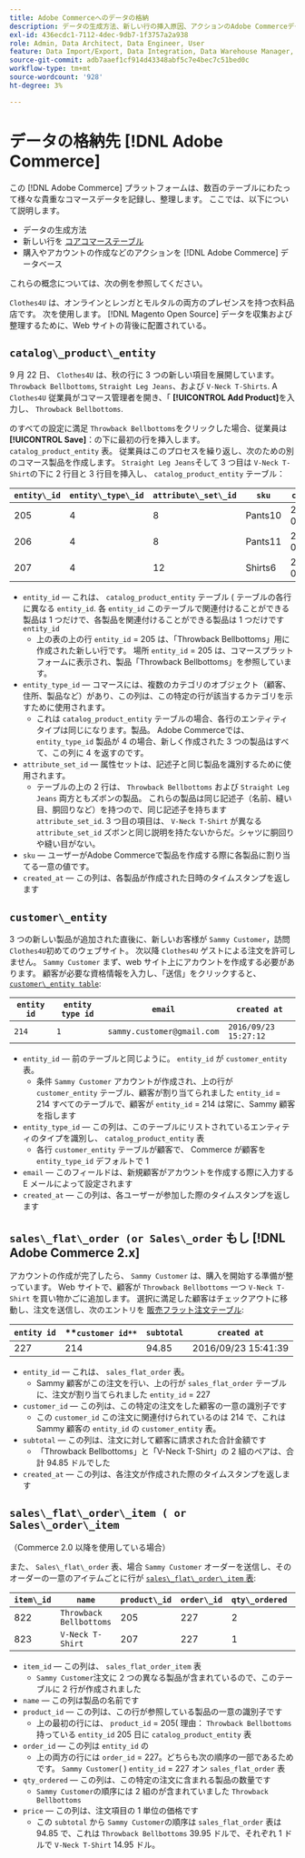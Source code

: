 ```yaml
---
title: Adobe Commerceへのデータの格納
description: データの生成方法、新しい行の挿入原因、アクションのAdobe Commerceデータベースへの記録方法について説明します。
exl-id: 436ecdc1-7112-4dec-9db7-1f3757a2a938
role: Admin, Data Architect, Data Engineer, User
feature: Data Import/Export, Data Integration, Data Warehouse Manager, Commerce Tables
source-git-commit: adb7aaef1cf914d43348abf5c7e4bec7c51bed0c
workflow-type: tm+mt
source-wordcount: '928'
ht-degree: 3%

---
```


# データの格納先 [!DNL Adobe Commerce]

この [!DNL Adobe Commerce] プラットフォームは、数百のテーブルにわたって様々な貴重なコマースデータを記録し、整理します。 ここでは、以下について説明します。

* データの生成方法
* 新しい行を [コアコマーステーブル](../data-warehouse-mgr/common-mage-tables.md)
* 購入やアカウントの作成などのアクションを [!DNL Adobe Commerce] データベース

これらの概念については、次の例を参照してください。

`Clothes4U` は、オンラインとレンガとモルタルの両方のプレゼンスを持つ衣料品店です。 次を使用します。 [!DNL Magento Open Source] データを収集および整理するために、Web サイトの背後に配置されている。

## `catalog\_product\_entity`

9 月 22 日、 `Clothes4U` は、秋の行に 3 つの新しい項目を展開しています。 `Throwback Bellbottoms`, `Straight Leg Jeans`、および `V-Neck T-Shirts`. A `Clothes4U` 従業員がコマース管理者を開き、「 **[!UICONTROL Add Product]**&#x200B;を入力し、 `Throwback Bellbottoms`.

のすべての設定に満足 `Throwback Bellbottoms`をクリックした場合、従業員は **[!UICONTROL Save]**：の下に最初の行を挿入します。 `catalog_product_entity` 表。 従業員はこのプロセスを繰り返し、次のための別のコマース製品を作成します。 `Straight Leg Jeans`そして 3 つ目は `V-Neck T-Shirt`の下に 2 行目と 3 行目を挿入し、 `catalog_product_entity` テーブル：

| **`entity\_id`** | **`entity\_type\_id`** | **`attribute\_set\_id`** | **`sku`** | **`created\_at`** |
|---|---|---|---|---|
| 205 | 4 | 8 | Pants10 | 2016/09/22 09:15:43 |
| 206 | 4 | 8 | Pants11 | 2016/09/22 09:18:17 |
| 207 | 4 | 12 | Shirts6 | 2016/09/22 09:24:02 |

* `entity_id`  — これは、 `catalog_product_entity` テーブル ( テーブルの各行に異なる `entity_id`. 各 `entity_id` このテーブルで関連付けることができる製品は 1 つだけで、各製品を関連付けることができる製品は 1 つだけです `entity_id`
   * 上の表の上の行 `entity_id` = 205 は、「Throwback Bellbottoms」用に作成された新しい行です。 場所 `entity_id` = 205 は、コマースプラットフォームに表示され、製品「Throwback Bellbottoms」を参照しています。
* `entity_type_id`  — コマースには、複数のカテゴリのオブジェクト（顧客、住所、製品など）があり、この列は、この特定の行が該当するカテゴリを示すために使用されます。
   * これは `catalog_product_entity` テーブルの場合、各行のエンティティタイプは同じになります。製品。 Adobe Commerceでは、 `entity_type_id` 製品が 4 の場合、新しく作成された 3 つの製品はすべて、この列に 4 を返すのです。
* `attribute_set_id`  — 属性セットは、記述子と同じ製品を識別するために使用されます。
   * テーブルの上の 2 行は、 `Throwback Bellbottoms` および `Straight Leg Jeans` 両方ともズボンの製品。 これらの製品は同じ記述子（名前、縫い目、胴回りなど）を持つので、同じ記述子を持ちます `attribute_set_id`. 3 つ目の項目は、 `V-Neck T-Shirt` が異なる `attribute_set_id` ズボンと同じ説明を持たないからだ。シャツに胴回りや縫い目がない。
* `sku`  — ユーザーがAdobe Commerceで製品を作成する際に各製品に割り当てる一意の値です。
* `created_at`  — この列は、各製品が作成された日時のタイムスタンプを返します

## `customer\_entity`

3 つの新しい製品が追加された直後に、新しいお客様が `Sammy Customer`，訪問 `Clothes4U`初めてのウェブサイト。 次以降 `Clothes4U` ゲストによる注文を許可しません。 `Sammy Customer` まず、web サイト上にアカウントを作成する必要があります。 顧客が必要な資格情報を入力し、「送信」をクリックすると、 [`customer\_entity table`](../data-warehouse-mgr/cust-ent-table.md):

| **`entity id`** | **`entity type id`** | **`email`** | **`created at`** |
|---|---|---|---|
| `214` | `1` | `sammy.customer@gmail.com` | `2016/09/23 15:27:12` |

* `entity_id`  — 前のテーブルと同じように。 `entity_id` が `customer_entity` 表。
   * 条件 `Sammy Customer` アカウントが作成され、上の行が `customer_entity` テーブル、顧客が割り当てられました `entity_id` = 214 すべてのテーブルで、顧客が `entity_id` = 214 は常に、Sammy 顧客を指します
* `entity_type_id`  — この列は、このテーブルにリストされているエンティティのタイプを識別し、 `catalog_product_entity` 表
   * 各行 `customer_entity` テーブルが顧客で、 Commerce が顧客を `entity_type_id` デフォルトで 1
* `email`  — このフィールドは、新規顧客がアカウントを作成する際に入力する E メールによって設定されます
* `created_at`  — この列は、各ユーザーが参加した際のタイムスタンプを返します

## `sales\_flat\_order (or Sales\_order` もし [!DNL Adobe Commerce 2.x]

アカウントの作成が完了したら、 `Sammy Customer` は、購入を開始する準備が整っています。 Web サイトで、顧客が `Throwback Bellbottoms` 一つ `V-Neck T-Shirt` を買い物かごに追加します。 選択に満足した顧客はチェックアウトに移動し、注文を送信し、次のエントリを [販売フラット注文テーブル](../data-warehouse-mgr/sales-flat-order-table.md):

| **`entity id`** | **`customer id**` | **`subtotal`** | **`created at`** |
|---|---|---|---|
| 227 | 214 | 94.85 | 2016/09/23 15:41:39 |

* `entity_id`  — これは、 `sales_flat_order` 表。
   * Sammy 顧客がこの注文を行い、上の行が `sales_flat_order` テーブルに、注文が割り当てられました `entity_id` = 227
* `customer_id`  — この列は、この特定の注文をした顧客の一意の識別子です
   * この `customer_id` この注文に関連付けられているのは 214 で、これは Sammy 顧客の `entity_id` の `customer_entity` 表。
* `subtotal`  — この列は、注文に対して顧客に請求された合計金額です
   * 「Throwback Bellbottoms」と「V-Neck T-Shirt」の 2 組のペアは、合計 94.85 ドルでした
* `created_at`  — この列は、各注文が作成された際のタイムスタンプを返します

## `sales\_flat\_order\_item ( or Sales\_order\_item`

（Commerce 2.0 以降を使用している場合）

また、 `Sales\_flat\_order` 表、場合 `Sammy Customer` オーダーを送信し、そのオーダーの一意のアイテムごとに行が [`sales\_flat\_order\_item` 表](../data-warehouse-mgr/sales-flat-order-item-table.md):

| **`item\_id`** | **`name`** | **`product\_id`** | **`order\_id`** | **`qty\_ordered`** | **`price`** |
|---|---|---|---|---|---|
| 822 | `Throwback Bellbottoms` | 205 | 227 | 2 | 39.95 |
| 823 | `V-Neck T-Shirt` | 207 | 227 | 1 | 14.95 |

* `item_id`  — この列は、 `sales_flat_order_item` 表
   * `Sammy Customer`注文に 2 つの異なる製品が含まれているので、このテーブルに 2 行が作成されました
* `name`  — この列は製品の名前です
* `product_id`  — この列は、この行が参照している製品の一意の識別子です
   * 上の最初の行には、 `product_id` = 205( 理由： `Throwback Bellbottoms` 持っている `entity_id` 205 日に `catalog_product_entity` 表
* `order_id`  — この列は `entity_id` の
   * 上の両方の行には `order_id` = 227。どちらも次の順序の一部であるためです。 `Sammy Customer`( ) `entity_id` = 227 オン `sales_flat_order` 表
* `qty_ordered`  — この列は、この特定の注文に含まれる製品の数量です
   * `Sammy Customer`の順序には 2 組のが含まれていました `Throwback Bellbottoms`
* `price`  — この列は、注文項目の 1 単位の価格です
   * この `subtotal` から `Sammy Customer`の順序は `sales_flat_order` 表は 94.85 で、これは `Throwback Bellbottoms` 39.95 ドルで、それぞれ 1 ドルで `V-Neck T-Shirt` 14.95 ドル。
